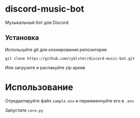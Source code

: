 # discord-music-bot

Музыкальный бот для Discord

## Установка

Используйте git для клонирования репозитория

```git clone https://github.com/cyblster/discord-music-bot.git```

Или загрузите и распакуйте zip архив

# Использование

Отредактируйте файл ```sample.env``` и переименнуйте его в ```.env```

Запустите ```core.py```

